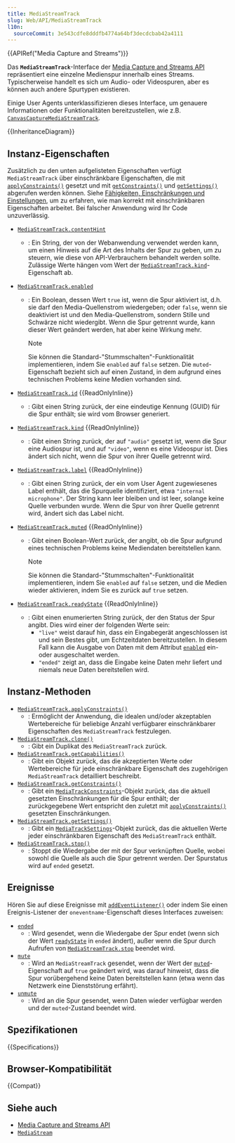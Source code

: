 ```yaml
---
title: MediaStreamTrack
slug: Web/API/MediaStreamTrack
l10n:
  sourceCommit: 3e543cdfe8dddfb4774a64bf3decdcbab42a4111
---
```


{{APIRef("Media Capture and Streams")}}

Das **`MediaStreamTrack`**-Interface der [Media Capture and Streams API](/de/docs/Web/API/Media_Capture_and_Streams_API) repräsentiert eine einzelne Medienspur innerhalb eines Streams. Typischerweise handelt es sich um Audio- oder Videospuren, aber es können auch andere Spurtypen existieren.

Einige User Agents unterklassifizieren dieses Interface, um genauere Informationen oder Funktionalitäten bereitzustellen, wie z.B. [`CanvasCaptureMediaStreamTrack`](/de/docs/Web/API/CanvasCaptureMediaStreamTrack).

{{InheritanceDiagram}}

## Instanz-Eigenschaften

Zusätzlich zu den unten aufgelisteten Eigenschaften verfügt `MediaStreamTrack` über einschränkbare Eigenschaften, die mit [`applyConstraints()`](/de/docs/Web/API/MediaStreamTrack/applyConstraints) gesetzt und mit [`getConstraints()`](/de/docs/Web/API/MediaStreamTrack/getConstraints) und [`getSettings()`](/de/docs/Web/API/MediaStreamTrack/getSettings) abgerufen werden können. Siehe [Fähigkeiten, Einschränkungen und Einstellungen](/de/docs/Web/API/Media_Capture_and_Streams_API/Constraints), um zu erfahren, wie man korrekt mit einschränkbaren Eigenschaften arbeitet. Bei falscher Anwendung wird Ihr Code unzuverlässig.

- [`MediaStreamTrack.contentHint`](/de/docs/Web/API/MediaStreamTrack/contentHint)
  - : Ein String, der von der Webanwendung verwendet werden kann, um einen Hinweis auf die Art des Inhalts der Spur zu geben, um zu steuern, wie diese von API-Verbrauchern behandelt werden sollte. Zulässige Werte hängen vom Wert der [`MediaStreamTrack.kind`](/de/docs/Web/API/MediaStreamTrack/kind)-Eigenschaft ab.
- [`MediaStreamTrack.enabled`](/de/docs/Web/API/MediaStreamTrack/enabled)

  - : Ein Boolean, dessen Wert `true` ist, wenn die Spur aktiviert ist, d.h. sie darf den Media-Quellenstrom wiedergeben; oder `false`, wenn sie deaktiviert ist und den Media-Quellenstrom, sondern Stille und Schwärze nicht wiedergibt. Wenn die Spur getrennt wurde, kann dieser Wert geändert werden, hat aber keine Wirkung mehr.

    > [!NOTE]
    > Sie können die Standard-"Stummschalten"-Funktionalität implementieren, indem Sie `enabled` auf `false` setzen. Die `muted`-Eigenschaft bezieht sich auf einen Zustand, in dem aufgrund eines technischen Problems keine Medien vorhanden sind.

- [`MediaStreamTrack.id`](/de/docs/Web/API/MediaStreamTrack/id) {{ReadOnlyInline}}
  - : Gibt einen String zurück, der eine eindeutige Kennung (GUID) für die Spur enthält; sie wird vom Browser generiert.
- [`MediaStreamTrack.kind`](/de/docs/Web/API/MediaStreamTrack/kind) {{ReadOnlyInline}}
  - : Gibt einen String zurück, der auf `"audio"` gesetzt ist, wenn die Spur eine Audiospur ist, und auf `"video"`, wenn es eine Videospur ist. Dies ändert sich nicht, wenn die Spur von ihrer Quelle getrennt wird.
- [`MediaStreamTrack.label`](/de/docs/Web/API/MediaStreamTrack/label) {{ReadOnlyInline}}
  - : Gibt einen String zurück, der ein vom User Agent zugewiesenes Label enthält, das die Spurquelle identifiziert, etwa `"internal microphone"`. Der String kann leer bleiben und ist leer, solange keine Quelle verbunden wurde. Wenn die Spur von ihrer Quelle getrennt wird, ändert sich das Label nicht.
- [`MediaStreamTrack.muted`](/de/docs/Web/API/MediaStreamTrack/muted) {{ReadOnlyInline}}

  - : Gibt einen Boolean-Wert zurück, der angibt, ob die Spur aufgrund eines technischen Problems keine Mediendaten bereitstellen kann.

    > [!NOTE]
    > Sie können die Standard-"Stummschalten"-Funktionalität implementieren, indem Sie `enabled` auf `false` setzen, und die Medien wieder aktivieren, indem Sie es zurück auf `true` setzen.

- [`MediaStreamTrack.readyState`](/de/docs/Web/API/MediaStreamTrack/readyState) {{ReadOnlyInline}}
  - : Gibt einen enumerierten String zurück, der den Status der Spur angibt. Dies wird einer der folgenden Werte sein:
    - `"live"` weist darauf hin, dass ein Eingabegerät angeschlossen ist und sein Bestes gibt, um Echtzeitdaten bereitzustellen. In diesem Fall kann die Ausgabe von Daten mit dem Attribut [`enabled`](/de/docs/Web/API/MediaStreamTrack/enabled) ein- oder ausgeschaltet werden.
    - `"ended"` zeigt an, dass die Eingabe keine Daten mehr liefert und niemals neue Daten bereitstellen wird.

## Instanz-Methoden

- [`MediaStreamTrack.applyConstraints()`](/de/docs/Web/API/MediaStreamTrack/applyConstraints)
  - : Ermöglicht der Anwendung, die idealen und/oder akzeptablen Wertebereiche für beliebige Anzahl verfügbarer einschränkbarer Eigenschaften des `MediaStreamTrack` festzulegen.
- [`MediaStreamTrack.clone()`](/de/docs/Web/API/MediaStreamTrack/clone)
  - : Gibt ein Duplikat des `MediaStreamTrack` zurück.
- [`MediaStreamTrack.getCapabilities()`](/de/docs/Web/API/MediaStreamTrack/getCapabilities)
  - : Gibt ein Objekt zurück, das die akzeptierten Werte oder Wertebereiche für jede einschränkbare Eigenschaft des zugehörigen `MediaStreamTrack` detailliert beschreibt.
- [`MediaStreamTrack.getConstraints()`](/de/docs/Web/API/MediaStreamTrack/getConstraints)
  - : Gibt ein [`MediaTrackConstraints`](/de/docs/Web/API/MediaTrackConstraints)-Objekt zurück, das die aktuell gesetzten Einschränkungen für die Spur enthält; der zurückgegebene Wert entspricht den zuletzt mit [`applyConstraints()`](/de/docs/Web/API/MediaStreamTrack/applyConstraints) gesetzten Einschränkungen.
- [`MediaStreamTrack.getSettings()`](/de/docs/Web/API/MediaStreamTrack/getSettings)
  - : Gibt ein [`MediaTrackSettings`](/de/docs/Web/API/MediaTrackSettings)-Objekt zurück, das die aktuellen Werte jeder einschränkbaren Eigenschaft des `MediaStreamTrack` enthält.
- [`MediaStreamTrack.stop()`](/de/docs/Web/API/MediaStreamTrack/stop)
  - : Stoppt die Wiedergabe der mit der Spur verknüpften Quelle, wobei sowohl die Quelle als auch die Spur getrennt werden. Der Spurstatus wird auf `ended` gesetzt.

## Ereignisse

Hören Sie auf diese Ereignisse mit [`addEventListener()`](/de/docs/Web/API/EventTarget/addEventListener) oder indem Sie einen Ereignis-Listener der `oneventname`-Eigenschaft dieses Interfaces zuweisen:

- [`ended`](/de/docs/Web/API/MediaStreamTrack/ended_event)
  - : Wird gesendet, wenn die Wiedergabe der Spur endet (wenn sich der Wert [`readyState`](/de/docs/Web/API/MediaStreamTrack/readyState) in `ended` ändert), außer wenn die Spur durch Aufrufen von [`MediaStreamTrack.stop`](/de/docs/Web/API/MediaStreamTrack/stop) beendet wird.
- [`mute`](/de/docs/Web/API/MediaStreamTrack/mute_event)
  - : Wird an `MediaStreamTrack` gesendet, wenn der Wert der [`muted`](/de/docs/Web/API/MediaStreamTrack/muted)-Eigenschaft auf `true` geändert wird, was darauf hinweist, dass die Spur vorübergehend keine Daten bereitstellen kann (etwa wenn das Netzwerk eine Dienststörung erfährt).
- [`unmute`](/de/docs/Web/API/MediaStreamTrack/unmute_event)
  - : Wird an die Spur gesendet, wenn Daten wieder verfügbar werden und der `muted`-Zustand beendet wird.

## Spezifikationen

{{Specifications}}

## Browser-Kompatibilität

{{Compat}}

## Siehe auch

- [Media Capture and Streams API](/de/docs/Web/API/Media_Capture_and_Streams_API)
- [`MediaStream`](/de/docs/Web/API/MediaStream)
